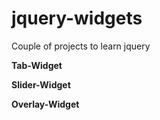 # jquery-widgets
Couple of projects to learn jquery

**Tab-Widget**


**Slider-Widget**


**Overlay-Widget**

